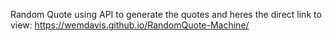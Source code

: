 Random Quote using API to generate the quotes and heres the direct link to view:
https://wemdavis.github.io/RandomQuote-Machine/
